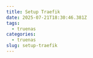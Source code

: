```yaml
---
title: Setup Traefik
date: 2025-07-21T18:30:46.381Z
tags:
  - truenas
categories:
  - truenas
slug: setup-traefik
---
```



